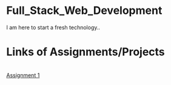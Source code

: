# Full_Stack_Web_Development
I am here to start a fresh technology..
<br>
<h1>Links of Assignments/Projects</h1>
<br>
<a href="http://127.0.0.1:5500/assign1.html">Assignment 1</a>
